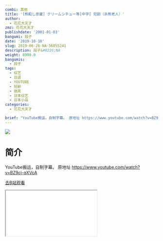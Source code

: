 ```yaml
---
combi: 其他
title: '[熊殺し彦蔵] クリームシチュー等[中字] 短剧（杀熊老人）'
author:
  - 花花大天才
zmz: 花花大天才
publishdate: '2001-01-03'
bangumi: 段子
date: '2019-10-10'
slug: 2019-06-26-NA-56855241
description: 段子&#8226;NA
weight: 8990.0
bangumis:
  - 段子
tags:
  - 综艺
  - 日语
  - YOUTUBE
  - 短剧
  - 搞笑
  - 日本综艺
  - 日本小品
categories:
  - 花花大天才

brief: "YouTube搬运，自制字幕。 原地址 https://www.youtube.com/watch?v=BZ9cj-qXVcA"
---
```

![](https://raw.githubusercontent.com/tcgriffith/owaraisite/master/static/tmpimg/7ce264764c79f2e2c2f2b853234058fb51ada99e.jpg.480.jpg)
# 简介  
YouTube搬运，自制字幕。
原地址 https://www.youtube.com/watch?v=BZ9cj-qXVcA  

[去B站观看](https://www.bilibili.com/video/av56855241/)
<div class ="resp-container"><iframe class="testiframe" src="//player.bilibili.com/player.html?aid=56855241"", scrolling="no", allowfullscreen="true" > </iframe></div> 
